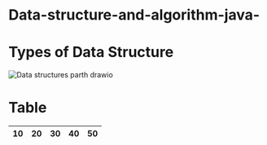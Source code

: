 # Data-structure-and-algorithm-java-


# Types of Data Structure

![Data structures parth drawio](https://github.com/gmandroroshe/Data-structure-and-algorithm-java-/assets/144511926/113c9e76-da99-4fef-9254-488e1446540c)


# Table



| 10 | 20 | 30 | 40 | 50 |
|----------|----------|----------|----------|----------|
